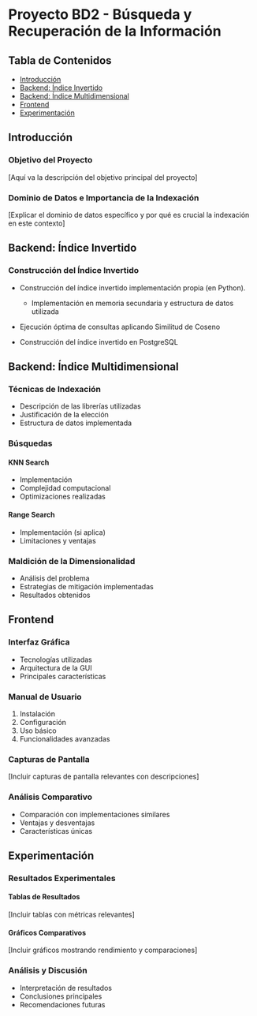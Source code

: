 # Proyecto BD2 - Búsqueda y Recuperación de la Información

## Tabla de Contenidos
- [Introducción](#introducción)
- [Backend: Índice Invertido](#backend-índice-invertido)
- [Backend: Índice Multidimensional](#backend-índice-multidimensional)
- [Frontend](#frontend)
- [Experimentación](#experimentación)

## Introducción
### Objetivo del Proyecto
[Aquí va la descripción del objetivo principal del proyecto]

### Dominio de Datos e Importancia de la Indexación
[Explicar el dominio de datos específico y por qué es crucial la indexación en este contexto]

## Backend: Índice Invertido

### Construcción del Índice Invertido
- Construcción del índice invertido implementación propia (en Python).
  * Implementación en memoria secundaria y estructura de datos utilizada

- Ejecución óptima de consultas aplicando Similitud de Coseno
- Construcción del índice invertido en PostgreSQL


## Backend: Índice Multidimensional

### Técnicas de Indexación
- Descripción de las librerías utilizadas
- Justificación de la elección
- Estructura de datos implementada

### Búsquedas
#### KNN Search
- Implementación
- Complejidad computacional
- Optimizaciones realizadas

#### Range Search
- Implementación (si aplica)
- Limitaciones y ventajas

### Maldición de la Dimensionalidad
- Análisis del problema
- Estrategias de mitigación implementadas
- Resultados obtenidos

## Frontend

### Interfaz Gráfica
- Tecnologías utilizadas
- Arquitectura de la GUI
- Principales características

### Manual de Usuario
1. Instalación
2. Configuración
3. Uso básico
4. Funcionalidades avanzadas

### Capturas de Pantalla
[Incluir capturas de pantalla relevantes con descripciones]

### Análisis Comparativo
- Comparación con implementaciones similares
- Ventajas y desventajas
- Características únicas

## Experimentación

### Resultados Experimentales
#### Tablas de Resultados
[Incluir tablas con métricas relevantes]

#### Gráficos Comparativos
[Incluir gráficos mostrando rendimiento y comparaciones]

### Análisis y Discusión
- Interpretación de resultados
- Conclusiones principales
- Recomendaciones futuras

